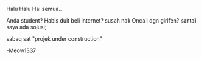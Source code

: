 Halu Halu Hai semua..

Anda student? Habis duit beli internet? susah nak Oncall dgn girlfen? 
santai saya ada solusi;

sabaq sat "projek under construction"

-Meow1337
